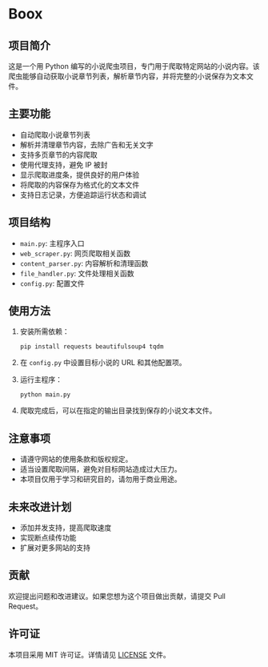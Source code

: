 # Boox

## 项目简介

这是一个用 Python 编写的小说爬虫项目，专门用于爬取特定网站的小说内容。该爬虫能够自动获取小说章节列表，解析章节内容，并将完整的小说保存为文本文件。

## 主要功能

- 自动爬取小说章节列表
- 解析并清理章节内容，去除广告和无关文字
- 支持多页章节的内容爬取
- 使用代理支持，避免 IP 被封
- 显示爬取进度条，提供良好的用户体验
- 将爬取的内容保存为格式化的文本文件
- 支持日志记录，方便追踪运行状态和调试

## 项目结构

- `main.py`: 主程序入口
- `web_scraper.py`: 网页爬取相关函数
- `content_parser.py`: 内容解析和清理函数
- `file_handler.py`: 文件处理相关函数
- `config.py`: 配置文件

## 使用方法

1. 安装所需依赖：
   ```
   pip install requests beautifulsoup4 tqdm
   ```

2. 在 `config.py` 中设置目标小说的 URL 和其他配置项。

3. 运行主程序：
   ```
   python main.py
   ```

4. 爬取完成后，可以在指定的输出目录找到保存的小说文本文件。

## 注意事项

- 请遵守网站的使用条款和版权规定。
- 适当设置爬取间隔，避免对目标网站造成过大压力。
- 本项目仅用于学习和研究目的，请勿用于商业用途。

## 未来改进计划

- 添加并发支持，提高爬取速度
- 实现断点续传功能
- 扩展对更多网站的支持

## 贡献

欢迎提出问题和改进建议。如果您想为这个项目做出贡献，请提交 Pull Request。

## 许可证

本项目采用 MIT 许可证。详情请见 [LICENSE](LICENSE) 文件。
